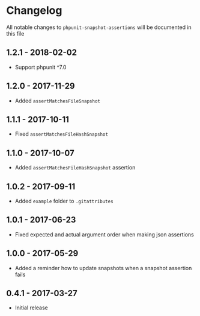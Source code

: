 # Changelog

All notable changes to `phpunit-snapshot-assertions` will be documented in this file

## 1.2.1 - 2018-02-02
- Support phpunit ^7.0

## 1.2.0 - 2017-11-29
- Added `assertMatchesFileSnapshot`

## 1.1.1 - 2017-10-11
- Fixed `assertMatchesFileHashSnapshot`

## 1.1.0 - 2017-10-07
- Added `assertMatchesFileHashSnapshot` assertion

## 1.0.2 - 2017-09-11
- Added `example` folder to `.gitattributes`

## 1.0.1 - 2017-06-23
- Fixed expected and actual argument order when making json assertions

## 1.0.0 - 2017-05-29
- Added a reminder how to update snapshots when a snapshot assertion fails

## 0.4.1 - 2017-03-27
- Initial release
